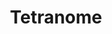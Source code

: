---
layout: game
title:  "Tetranome"
location: "Games/Tetranome.html"
width: 960
height: 600
desc: "Line blocks to lasers in this tetronimos game where you are tight on space and time."
time: 72 hours
made: Ludum Dare 54
jampage: https://ldjam.com/events/ludum-dare/52/tetranome
display-order: 13
music:
    1: "-"
    2: "-"
    3: "-"
bandcamp: #
controls: |
    <b>WASD</b> or <b>Arrow keys</b> - Move <br>
    <b>X key</b> - Drop <br>
    <b>Z key</b> - Rotate Clockwise <br>
    <b>C key</b> - Rotate Counter -Clockwise <br>
    Controls can changed from the menu.<br>
instructions: |
    Move and place blocks on the board. Lasers on the edges of the screen will fire after every 3 turns, eliminating any blocks in their path. If time runs out while two blocks overlap, it’s game over.

    Some parts of the blocks have symbols over them:

    ⭐ Stars - Grant more points when hit.
    💣 Bombs - Eliminate adjacent blocks outside the laser firing range.
---